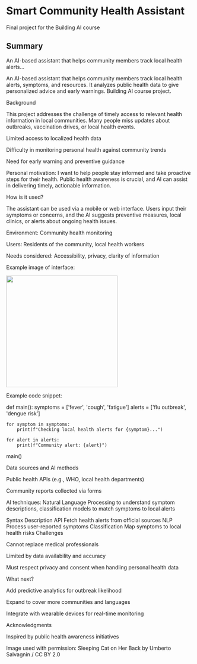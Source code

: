 # Smart Community Health Assistant

Final project for the Building AI course

## Summary

An AI-based assistant that helps community members track local health alerts...


An AI-based assistant that helps community members track local health alerts, symptoms, and resources. It analyzes public health data to give personalized advice and early warnings.
Building AI course project.

Background

This project addresses the challenge of timely access to relevant health information in local communities. Many people miss updates about outbreaks, vaccination drives, or local health events.

Limited access to localized health data

Difficulty in monitoring personal health against community trends

Need for early warning and preventive guidance

Personal motivation: I want to help people stay informed and take proactive steps for their health. Public health awareness is crucial, and AI can assist in delivering timely, actionable information.

How is it used?

The assistant can be used via a mobile or web interface. Users input their symptoms or concerns, and the AI suggests preventive measures, local clinics, or alerts about ongoing health issues.

Environment: Community health monitoring

Users: Residents of the community, local health workers

Needs considered: Accessibility, privacy, clarity of information

Example image of interface:


<img src="https://upload.wikimedia.org/wikipedia/commons/5/5e/Sleeping_cat_on_her_back.jpg" width="300">

Example code snippet:

def main():
    symptoms = ['fever', 'cough', 'fatigue']
    alerts = ['flu outbreak', 'dengue risk']
    
    for symptom in symptoms:
        print(f"Checking local health alerts for {symptom}...")
    
    for alert in alerts:
        print(f"Community alert: {alert}")

main()

Data sources and AI methods

Public health APIs (e.g., WHO, local health departments)

Community reports collected via forms

AI techniques: Natural Language Processing to understand symptom descriptions, classification models to match symptoms to local alerts

Syntax	Description
API	Fetch health alerts from official sources
NLP	Process user-reported symptoms
Classification	Map symptoms to local health risks
Challenges

Cannot replace medical professionals

Limited by data availability and accuracy

Must respect privacy and consent when handling personal health data

What next?

Add predictive analytics for outbreak likelihood

Expand to cover more communities and languages

Integrate with wearable devices for real-time monitoring

Acknowledgments

Inspired by public health awareness initiatives

Image used with permission: Sleeping Cat on Her Back by Umberto Salvagnin
 / CC BY 2.0
